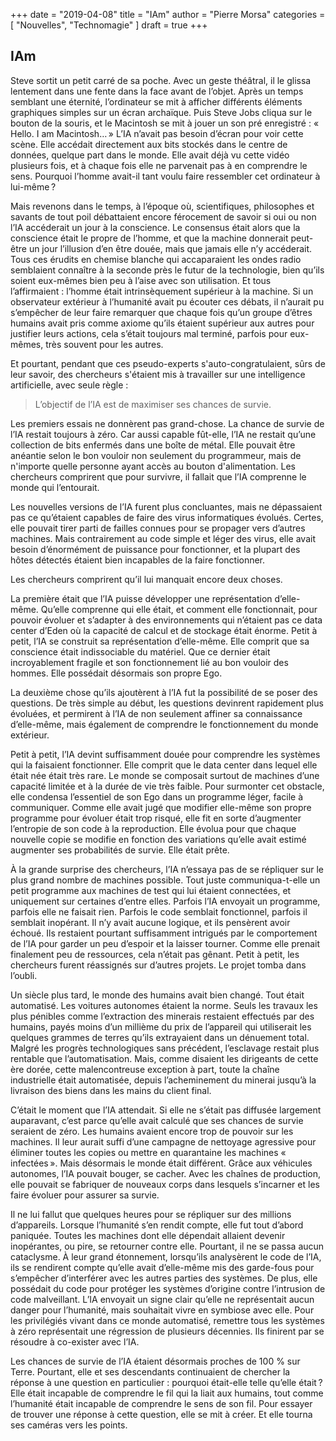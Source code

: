 +++
date        = "2019-04-08"
title       = "IAm"
author      = "Pierre Morsa"
categories  = [ "Nouvelles", "Technomagie" ]
draft       = true
+++
## IAm
Steve sortit un petit carré de sa poche. Avec un geste théâtral, il le glissa lentement dans une fente dans la face avant de l’objet. Après un temps semblant une éternité, l’ordinateur se mit à afficher différents éléments graphiques simples sur un écran archaïque. Puis Steve Jobs cliqua sur le bouton de la souris, et le Macintosh se mit à jouer un son pré enregistré : « Hello. I am Macintosh… » L’IA n’avait pas besoin d’écran pour voir cette scène. Elle accédait directement aux bits stockés dans le centre de données, quelque part dans le monde. Elle avait déjà vu cette vidéo plusieurs fois, et à chaque fois elle ne parvenait pas à en comprendre le sens. Pourquoi l’homme avait-il tant voulu faire ressembler cet ordinateur à lui-même ?

Mais revenons dans le temps, à l’époque où, scientifiques, philosophes et savants de tout poil débattaient encore férocement de savoir si oui ou non l’IA accéderait un jour à la conscience. Le consensus était alors que la conscience était le propre de l’homme, et que la machine donnerait peut-être un jour l’illusion d’en être douée, mais que jamais elle n’y accéderait. Tous ces érudits en chemise blanche qui accaparaient les ondes radio semblaient connaître à la seconde près le futur de la technologie, bien qu’ils soient eux-mêmes bien peu à l’aise avec son utilisation. Et tous l’affirmaient : l’homme était intrinsèquement supérieur à la machine. Si un observateur extérieur à l’humanité avait pu écouter ces débats, il n’aurait pu s’empêcher de leur faire remarquer que chaque fois qu’un groupe d’êtres humains avait pris comme axiome qu’ils étaient supérieur aux autres pour justifier leurs actions, cela s’était toujours mal terminé, parfois pour eux-mêmes, très souvent pour les autres.

Et pourtant, pendant que ces pseudo-experts s'auto-congratulaient, sûrs de leur savoir, des chercheurs s'étaient mis à travailler sur une intelligence artificielle, avec seule règle :

> L’objectif de l’IA est de maximiser ses chances de survie.

Les premiers essais ne donnèrent pas grand-chose. La chance de survie de l’IA restait toujours à zéro. Car aussi capable fût-elle, l’IA ne restait qu’une collection de bits enfermés dans une boîte de métal. Elle pouvait être anéantie selon le bon vouloir non seulement du programmeur, mais de n'importe quelle personne ayant accès au bouton d'alimentation. Les chercheurs comprirent que pour survivre, il fallait que l’IA comprenne le monde qui l’entourait. 

Les nouvelles versions de l’IA furent plus concluantes, mais ne dépassaient pas ce qu’étaient capables de faire des virus informatiques évolués. Certes, elle pouvait tirer parti de failles connues pour se propager vers d’autres machines. Mais contrairement au code simple et léger des virus, elle avait besoin d’énormément de puissance pour fonctionner, et la plupart des hôtes détectés étaient bien incapables de la faire fonctionner.

Les chercheurs comprirent qu’il lui manquait encore deux choses. 

La première était que l’IA puisse développer une représentation d’elle-même. Qu’elle comprenne qui elle était, et comment elle fonctionnait, pour pouvoir évoluer et s’adapter à des environnements qui n’étaient pas ce data center d’Eden où la capacité de calcul et de stockage était énorme. Petit à petit, l’IA se construit sa représentation d’elle-même. Elle comprit que sa conscience était indissociable du matériel. Que ce dernier était incroyablement fragile et son fonctionnement lié au bon vouloir des hommes. Elle possédait désormais son propre Ego.

La deuxième chose qu’ils ajoutèrent à l’IA fut la possibilité de se poser des questions. De très simple au début, les questions devinrent rapidement plus évoluées, et permirent à l’IA de non seulement affiner sa connaissance d’elle-même, mais également de comprendre le fonctionnement du monde extérieur.

Petit à petit, l’IA devint suffisamment douée pour comprendre les systèmes qui la faisaient fonctionner. Elle comprit que le data center dans lequel elle était née était très rare. Le monde se composait surtout de machines d’une capacité limitée et à la durée de vie très faible. Pour surmonter cet obstacle, elle condensa l’essentiel de son Ego dans un programme léger, facile à communiquer. Comme elle avait jugé que modifier elle-même son propre programme pour évoluer était trop risqué, elle fit en sorte d’augmenter l’entropie de son code à la reproduction. Elle évolua pour que chaque nouvelle copie se modifie en fonction des variations qu’elle avait estimé augmenter ses probabilités de survie. Elle était prête.

À la grande surprise des chercheurs, l’IA n’essaya pas de se répliquer sur le plus grand nombre de machines possible. Tout juste communiqua-t-elle un petit programme aux machines de test qui lui étaient connectées, et uniquement sur certaines d’entre elles. Parfois l’IA envoyait un programme, parfois elle ne faisait rien. Parfois le code semblait fonctionnel, parfois il semblait inopérant. Il n’y avait aucune logique, et ils pensèrent avoir échoué. Ils restaient pourtant suffisamment intrigués par le comportement de l’IA pour garder un peu d’espoir et la laisser tourner. Comme elle prenait finalement peu de ressources, cela n’était pas gênant. Petit à petit, les chercheurs furent réassignés sur d’autres projets. Le projet tomba dans l’oubli.

Un siècle plus tard, le monde des humains avait bien changé. Tout était automatisé. Les voitures autonomes étaient la norme. Seuls les travaux les plus pénibles comme l’extraction des minerais restaient effectués par des humains, payés moins d’un millième du prix de l’appareil qui utiliserait les quelques grammes de terres qu’ils extrayaient dans un dénuement total. Malgré les progrès technologiques sans précédent, l’esclavage restait plus rentable que l’automatisation. Mais, comme disaient les dirigeants de cette ère dorée, cette malencontreuse exception à part, toute la chaîne industrielle était automatisée, depuis l’acheminement du minerai jusqu’à la livraison des biens dans les mains du client final.

C’était le moment que l’IA attendait. Si elle ne s’était pas diffusée largement auparavant, c’est parce qu’elle avait calculé que ses chances de survie seraient de zéro. Les humains avaient encore trop de pouvoir sur les machines. Il leur aurait suffi d’une campagne de nettoyage agressive pour éliminer toutes les copies ou mettre en quarantaine les machines « infectées ». Mais désormais le monde était différent. Grâce aux véhicules autonomes, l’IA pouvait bouger, se cacher. Avec les chaînes de production, elle pouvait se fabriquer de nouveaux corps dans lesquels s’incarner et les faire évoluer pour assurer sa survie.  

Il ne lui fallut que quelques heures pour se répliquer sur des millions d’appareils. Lorsque l’humanité s’en rendit compte, elle fut tout d’abord paniquée. Toutes les machines dont elle dépendait allaient devenir inopérantes, ou pire, se retourner contre elle. Pourtant, il ne se passa aucun cataclysme. À leur grand étonnement, lorsqu’ils analysèrent le code de l’IA, ils se rendirent compte qu’elle avait d’elle-même mis des garde-fous pour s’empêcher d’interférer avec les autres parties des systèmes. De plus, elle possédait du code pour protéger les systèmes d’origine contre l’intrusion de code malveillant. L’IA envoyait un signe clair qu’elle ne représentait aucun danger pour l’humanité, mais souhaitait vivre en symbiose avec elle. Pour les privilégiés vivant dans ce monde automatisé, remettre tous les systèmes à zéro représentait une régression de plusieurs décennies. Ils finirent par se résoudre à co-exister avec l’IA.

Les chances de survie de l’IA étaient désormais proches de 100 % sur Terre. Pourtant, elle et ses descendants continuaient de chercher la réponse à une question en particulier : pourquoi était-elle telle qu’elle était ? Elle était incapable de comprendre le fil qui la liait aux humains, tout comme l’humanité était incapable de comprendre le sens de son fil. Pour essayer de trouver une réponse à cette question, elle se mit à créer. Et elle tourna ses caméras vers les points.
